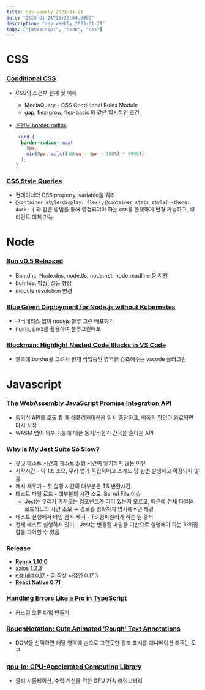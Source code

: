 ```yaml
---
title: dev-weekly 2023-01-21
date: "2023-01-21T15:20:00.000Z"
description: "dev-weekly 2023-01-21"
tags: ["javascript", "node", "css"]
---
```

# CSS

### **[Conditional CSS](https://ishadeed.com/article/conditional-css)**

- CSS의 조건부 설계 및 예제
    - MediaQuery - CSS Conditional Rules Module
    - gap, flex-grow, flex-basis 와 같은 암시적인 조건
- [조건부 border-radius](https://ishadeed.com/article/conditional-border-radius/)
    
    ```css
    .card {
      border-radius: max(
        0px,
        min(8px, calc((100vw - 4px - 100%) * 9999))
      );
    }
    ```
    

### **[CSS Style Queries](https://ishadeed.com/article/css-container-style-queries)**

- 컨테이너의 CSS property, variable을 쿼리
- `@container style(display: flex)` , `@container stats style(--theme: dark) {` 와 같은 방법을 통해 중첩되어야 하는 css를 플랫하게 변경 가능하고, 배리언트 대체 가능

# Node

### **[Bun v0.5 Released](https://bun.sh/blog/bun-v0.5.0)**

- Bun.dns, Node.dns, node:tls, node:net, node:readline 등 지원
- bun:test 향상, 성능 향상
- module resolution 변경

### **[Blue Green Deployment for Node.js without Kubernetes](https://semaphoreci.com/blog/blue-green-deployment-nodejs)**

- 쿠버네티스 없이 nodejs 블루 그린 배포하기
- nginx, pm2를 활용하여 블루그린배포

### **[Blockman: Highlight Nested Code Blocks in VS Code](https://marketplace.visualstudio.com/items?itemName=leodevbro.blockman#blockman)**

- 블록에 border를 그려서 현재 작업중인 영역을 강조해주는 vscode 플러그인

# Javascript

### **[The WebAssembly JavaScript Promise Integration API](https://v8.dev/blog/jspi)**

- 동기식 API를  호출 할 때 애플리케이션을 일시 중단하고, 비동기 작업이 완료되면 다시 시작
- WASM 앱이 외부 기능에 대한 동기/비동기 간극을 줄이는 API

### **[Why Is My Jest Suite So Slow?](https://blog.bitsrc.io/why-is-my-jest-suite-so-slow-2a4859bb9ac0)**

- 유닛 테스트 시간과 제스트 실행 시간이 일치하지 않는 이유
- 시작시간 - 약 1초 소요, 우리 앱과 독립적이고 스레드 당 한번 발생하고 확장되지 않음
- 캐시 채우기 - 첫 실행 시간의 대부분은 TS 변환시간.
- 테스트 파일 로드 - 대부분의 시간 소모. Barrel File 이슈
    - Jest는 우리가 가져오는 컴포넌트가 어디 있는지 모르고, 때문에 전체 파일을 로드하느라 시간 소모 ⇒ 경로를 정확하게 명시해주면 해결
- 테스트 실행에서 타입 검사 제거 - TS 컴파일러가 하는 일 중복
- 전체 테스트 실행하지 않기 - Jest는 변경된 파일을 기반으로 실행해야 하는 하위집합을 파악할 수 있음

### Release

- **[Remix 1.10.0](https://github.com/remix-run/remix/releases/tag/remix%401.10.0)**
- [axios 1.2.3](https://github.com/axios/axios/releases/tag/v1.2.3)
- [esbuild 0.17](https://github.com/evanw/esbuild/releases/tag/v0.17.0) - 글 작성 시점엔 0.17.3
- **[React Native 0.71](https://reactnative.dev/blog/2023/01/12/version-071)**

### **[Handling Errors Like a Pro in TypeScript](https://engineering.udacity.com/handling-errors-like-a-pro-in-typescript-d7a314ad4991)**

- 커스텀 오류 타입 만들기

### **[RoughNotation: Cute Animated 'Rough' Text Annotations](https://roughnotation.com/)**

- DOM을 선택하면 해당 영역에 손으로 그린듯한 강조 표시를 애니메이션 해주는 도구

### **[gpu-io: GPU-Accelerated Computing Library](https://github.com/amandaghassaei/gpu-io)**

- 물리 시뮬레이션, 수학 계산을 위한 GPU 가속 라이브러리
